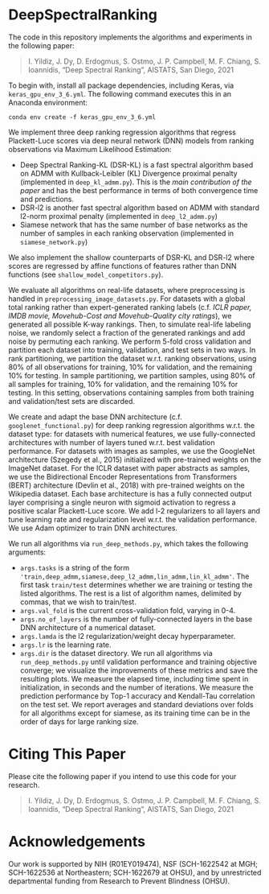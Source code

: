 # DeepSpectralRanking
The code in this repository implements the algorithms and experiments in the following paper:  
> I. Yildiz, J. Dy, D. Erdogmus, S. Ostmo, J. P. Campbell, M. F. Chiang, S. Ioannidis, “Deep Spectral Ranking”, AISTATS, San Diego, 2021

To begin with, install all package dependencies, including Keras, via `keras_gpu_env_3_6.yml`. The following command executes this in an Anaconda environment:
```
conda env create -f keras_gpu_env_3_6.yml
```

We implement three deep ranking regression algorithms that regress Plackett-Luce scores via deep neural network (DNN) models from ranking observations via Maximum Likelihood Estimation: 
- Deep Spectral Ranking-KL (DSR-KL) is a fast spectral algorithm based on ADMM with Kullback-Leibler (KL) Divergence proximal penalty (implemented in `deep_kl_admm.py`). This is the *main contribution of the paper* and has the best performance in terms of both convergence time and predictions. 
- DSR-l2 is another fast spectral algorithm based on ADMM with standard l2-norm proximal penalty (implemented in `deep_l2_admm.py`)
- Siamese network that has the same number of base networks as the number of samples in each ranking observation (implemented in `siamese_network.py`)

We also implement the shallow counterparts of DSR-KL and DSR-l2 where scores are regressed by affine functions of features rather than DNN functions (see `shallow_model_competitors.py`).

We evaluate all algorithms on real-life datasets, where preprocessing is handled in `preprocessing_image_datasets.py`. For datasets with a global total ranking rather than expert-generated ranking labels (c.f. *ICLR paper, IMDB movie, Movehub-Cost and Movehub-Quality city ratings*), we generated all possible K-way rankings. Then, to simulate real-life labeling noise, we randomly select a fraction of the generated rankings and add noise by permuting each ranking. We perform 5-fold cross validation and partition each dataset into training, validation, and test sets in two ways. In rank partitioning, we partition the dataset w.r.t. ranking observations, using 80% of all observations for training, 10% for validation, and the remaining 10% for testing. In sample partitioning, we partition samples, using 80% of all samples for training, 10% for validation, and the remaining 10% for testing. In this setting, observations containing samples from both training and validation/test sets are discarded.

We create and adapt the base DNN architecture (c.f. `googlenet_functional.py`) for deep ranking regression algorithms w.r.t. the dataset type: for datasets with numerical features, we use fully-connected architectures with number of layers tuned w.r.t. best validation performance. For datasets with images as samples, we use the GoogleNet architecture (Szegedy et al., 2015) initialized with pre-trained weights on the ImageNet dataset. For the ICLR dataset with paper abstracts as samples, we use the Bidirectional Encoder Representations from Transformers (BERT) architecture (Devlin et al., 2018) with pre-trained weights on the Wikipedia dataset. Each base architecture is has a fully connected output layer comprising a single neuron with sigmoid activation to regress a positive scalar Plackett-Luce score. We add l-2 regularizers to all layers and tune learning rate and regularization level w.r.t. the validation performance. We use Adam optimizer to train DNN architectures. 

We run all algorithms via `run_deep_methods.py`, which takes the following arguments:
- `args.tasks` is a string of the form `'train,deep_admm,siamese,deep_l2_admm,lin_admm,lin_kl_admm'`. The first task `train/test` determines whether we are training or testing the listed algorithms. The rest is a list of algorithm names, delimited by commas, that we wish to train/test.
- `args.val_fold` is the current cross-validation fold, varying in 0-4.
- `args.no_of_layers` is the number of fully-connected layers in the base DNN architecture of a numerical dataset.
- `args.lamda` is the l2 regularization/weight decay hyperparameter.
- `args.lr` is the learning rate.
- `args.dir` is the dataset directory.
We run all algorithms via `run_deep_methods.py` until validation performance and training objective converge; we visualize the improvements of these metrics and save the resulting plots. We measure the elapsed time, including time spent in initialization, in seconds and the number of iterations. We measure the prediction performance by Top-1 accuracy and Kendall-Tau correlation on the test set. We report averages and standard deviations over folds for all algorithms except for siamese, as its training time can be in the order of days for large ranking size.

# Citing This Paper
Please cite the following paper if you intend to use this code for your research.
> I. Yildiz, J. Dy, D. Erdogmus, S. Ostmo, J. P. Campbell, M. F. Chiang, S. Ioannidis, “Deep Spectral Ranking”, AISTATS, San Diego, 2021

# Acknowledgements
Our work is supported by NIH (R01EY019474), NSF (SCH-1622542 at MGH; SCH-1622536 at Northeastern; SCH-1622679 at OHSU), and by unrestricted departmental funding from Research to Prevent Blindness (OHSU).
